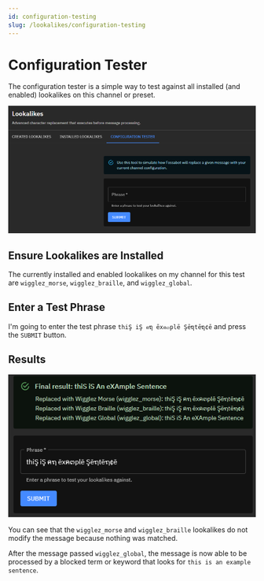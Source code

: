 ```yaml
---
id: configuration-testing
slug: /lookalikes/configuration-testing
---
```


# Configuration Tester

The configuration tester is a simple way to test against all installed (and enabled) lookalikes on this channel or preset.

![lookalike tester example](../../static/img/lookalikes/configuration-tester-step1.png)

## Ensure Lookalikes are Installed

The currently installed and enabled lookalikes on my channel for this test are `wigglez_morse`, `wigglez_braille`, and `wigglez_global`.

## Enter a Test Phrase

I'm going to enter the test phrase `thiŞ iŞ คຖ ēxค๓plē Şēຖtēຖ¢ē` and press the `SUBMIT` button.

## Results

![lookalike tester example2](../../static/img/lookalikes/configuration-tester-step2.png)

You can see that the `wigglez_morse` and `wigglez_braille` lookalikes do not modify the message because nothing was matched.

After the message passed `wigglez_global`, the message is now able to be processed by a blocked term or keyword that looks for `this is an example sentence`.
